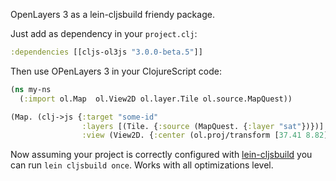 OpenLayers 3 as a lein-cljsbuild friendy package.

Just add as dependency in your `project.clj`:

```clojure
:dependencies [[cljs-ol3js "3.0.0-beta.5"]]
```

Then use OPenLayers 3 in your ClojureScript code:

```clojure
(ns my-ns
  (:import ol.Map  ol.View2D ol.layer.Tile ol.source.MapQuest))

(Map. (clj->js {:target "some-id"
                :layers [(Tile. {:source (MapQuest. {:layer "sat"})})]
                :view (View2D. {:center (ol.proj/transform [37.41 8.82] "EPSG:4326" "EPSG:3857") :zoom 4})}))
```

Now assuming your project is correctly configured with [lein-cljsbuild](https://github.com/emezeske/lein-cljsbuild) you can run `lein cljsbuild once`. Works with all optimizations level.
